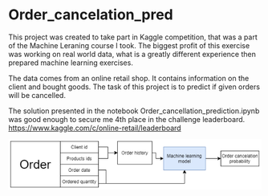 # Order_cancelation_pred

This project was created to take part in Kaggle competition, that was a part of the Machine Leraning course I took. 
The biggest profit of this exercise was working on real world data, 
what is a greatly different experience then prepared machine learning exercises.

The data comes from an online retail shop. It contains information on the client and bought goods.
The task of this project is to predict if given orders will be cancelled.

The solution presented in the notebook Order_cancellation_prediction.ipynb was good enough
to secure me 4th place in the challenge leaderboard.
https://www.kaggle.com/c/online-retail/leaderboard

![Alt text](pic.png?raw=true "Diagram")